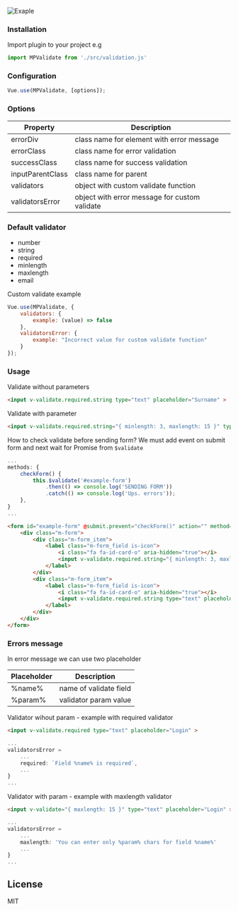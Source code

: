 ![Exaple](http://michalpb1.pl/Demo/mpvalidate.png)

### Installation

Import plugin to your project e.g

```js
import MPValidate from './src/validation.js'
```
### Configuration
```js
Vue.use(MPValidate, [options]);
```

### Options
| Property | Description |
| ------ | ------ |
| errorDiv | class name for element with error message |
| errorClass | class name for error validation |
| successClass | class name for success validation |
| inputParentClass | class name for parent  |
| validators | object with custom validate function |
| validatorsError | object with error message for custom validate |


### Default validator
* number
* string
* required
* minlength
* maxlength
* email

Custom validate example

```js
Vue.use(MPValidate, {
	validators: {
		example: (value) => false
	},
	validatorsError: {
		example: "Incorrect value for custom validate function"
	}
});
```

### Usage

Validate without parameters
```html
<input v-validate.required.string type="text" placeholder="Surname" >
```

Validate with parameter
```html
<input v-validate.required.string="{ minlength: 3, maxlength: 15 }" type="text" placeholder="First name" autofocus>
```

How to check validate before sending form? We must add event on submit form and next wait for Promise from `$validate`
```js
...
methods: {
	checkForm() {
	    this.$validate('#example-form')
			.then(() => console.log('SENDING FORM'))
			.catch(() => console.log('Ups. errors'));
	},
}
...
```
```html js
<form id="example-form" @submit.prevent="checkForm()" action="" method="post">
	<div class="m-form">
		<div class="m-form_item">
            <label class="m-form_field is-icon">
                <i class="fa fa-id-card-o" aria-hidden="true"></i>
                <input v-validate.required.string="{ minlength: 3, maxlength: 15 }" type="text" placeholder="First name">
            </label>
        </div>
		<div class="m-form_item">
            <label class="m-form_field is-icon">
                <i class="fa fa-id-card-o" aria-hidden="true"></i>
                <input v-validate.required.string type="text" placeholder="Surname">
            </label>
        </div>
	</div>
</form>
```

### Errors message

In error message we can use two placeholder

| Placeholder | Description |
| ------ | ------ |
| %name% | name of validate field |
| %param% | validator param value  |

Validator wihout param - example with required validator
```html
<input v-validate.required type="text" placeholder="Login" >
```
```js
...
validatorsError = 
	...
	required: `Field %name% is required`,
	...
}
...
```

Validator with param - example with maxlength validator
```html
<input v-validate="{ maxlength: 15 }" type="text" placeholder="Login" >
```
```js
...
validatorsError = 
	...
	maxlength: 'You can enter only %param% chars for field %name%'
	...
}
...
```

License
----

MIT
